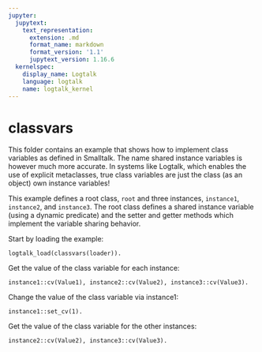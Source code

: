 ```yaml
---
jupyter:
  jupytext:
    text_representation:
      extension: .md
      format_name: markdown
      format_version: '1.1'
      jupytext_version: 1.16.6
  kernelspec:
    display_name: Logtalk
    language: logtalk
    name: logtalk_kernel
---
```


<!--
________________________________________________________________________

This file is part of Logtalk <https://logtalk.org/>  
SPDX-FileCopyrightText: 1998-2025 Paulo Moura <pmoura@logtalk.org>  
SPDX-License-Identifier: Apache-2.0

Licensed under the Apache License, Version 2.0 (the "License");
you may not use this file except in compliance with the License.
You may obtain a copy of the License at

    http://www.apache.org/licenses/LICENSE-2.0

Unless required by applicable law or agreed to in writing, software
distributed under the License is distributed on an "AS IS" BASIS,
WITHOUT WARRANTIES OR CONDITIONS OF ANY KIND, either express or implied.
See the License for the specific language governing permissions and
limitations under the License.
________________________________________________________________________
-->

# classvars

This folder contains an example that shows how to implement class variables
as defined in Smalltalk. The name shared instance variables is however much
more accurate. In systems like Logtalk, which enables the use of explicit
metaclasses, true class variables are just the class (as an object) own
instance variables!

This example defines a root class, `root` and three instances, `instance1`,
`instance2`, and `instance3`. The root class defines a shared instance variable
(using a dynamic predicate) and the setter and getter methods which implement
the variable sharing behavior.

Start by loading the example:

```logtalk
logtalk_load(classvars(loader)).
```

Get the value of the class variable for each instance:

```logtalk
instance1::cv(Value1), instance2::cv(Value2), instance3::cv(Value3).
```

<!--
Value1 = Value2, Value2 = Value3, Value3 = 0.
-->

Change the value of the class variable via instance1:

```logtalk
instance1::set_cv(1).
```

<!--
true.
-->

Get the value of the class variable for the other instances:

```logtalk
instance2::cv(Value2), instance3::cv(Value3).
```

<!--
Value2 = 1, Value3 = 1.
-->
